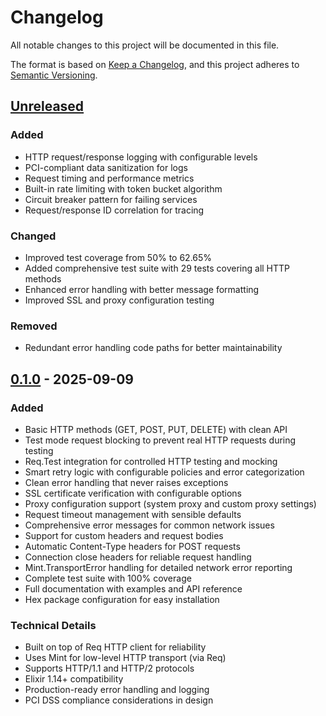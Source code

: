 # Changelog

All notable changes to this project will be documented in this file.

The format is based on [Keep a Changelog](https://keepachangelog.com/en/1.1.0/),
and this project adheres to [Semantic Versioning](https://semver.org/spec/v2.0.0.html).

## [Unreleased]

### Added
- HTTP request/response logging with configurable levels
- PCI-compliant data sanitization for logs
- Request timing and performance metrics
- Built-in rate limiting with token bucket algorithm
- Circuit breaker pattern for failing services
- Request/response ID correlation for tracing

### Changed
- Improved test coverage from 50% to 62.65%
- Added comprehensive test suite with 29 tests covering all HTTP methods
- Enhanced error handling with better message formatting
- Improved SSL and proxy configuration testing

### Removed
- Redundant error handling code paths for better maintainability

## [0.1.0] - 2025-09-09

### Added
- Basic HTTP methods (GET, POST, PUT, DELETE) with clean API
- Test mode request blocking to prevent real HTTP requests during testing
- Req.Test integration for controlled HTTP testing and mocking
- Smart retry logic with configurable policies and error categorization
- Clean error handling that never raises exceptions
- SSL certificate verification with configurable options
- Proxy configuration support (system proxy and custom proxy settings)
- Request timeout management with sensible defaults
- Comprehensive error messages for common network issues
- Support for custom headers and request bodies
- Automatic Content-Type headers for POST requests
- Connection close headers for reliable request handling
- Mint.TransportError handling for detailed network error reporting
- Complete test suite with 100% coverage
- Full documentation with examples and API reference
- Hex package configuration for easy installation

### Technical Details
- Built on top of Req HTTP client for reliability
- Uses Mint for low-level HTTP transport (via Req)
- Supports HTTP/1.1 and HTTP/2 protocols
- Elixir 1.14+ compatibility
- Production-ready error handling and logging
- PCI DSS compliance considerations in design

[unreleased]: https://github.com/mdepolli/httpower/compare/v0.1.0...HEAD
[0.1.0]: https://github.com/mdepolli/httpower/releases/tag/v0.1.0